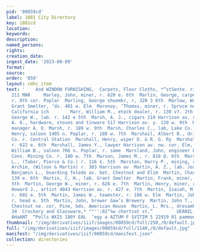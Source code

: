 ```yaml
---
pid: '00859cd'
label: 1881 City Directory
key: 1881cd
location: 
keywords: 
description: 
named_persons: 
rights: 
creation_date: 
ingest_date: '2023-08-09'
format: 
source: 
order: '859'
layout: cmhc_item
text: '    And WINDOW FURNISHING,  Carpets, Floor Cloths, *“stSente. risner « cos  MAL
  211 MAR     Marley, John, miner, r. 620 e. 6th  Marlin, George, carpenter Long Bros.
  r. 8th cor. Poplar  Marling, George shoemkr, r, 320 3 6th  Marlow, Warren, lab.
  Grant Smelter, ‘ds. 401 w. Elm  Maronoy, ‘Thomas, miner, r. Spruce net. Front and
  California ich        Marr, William M., etock dealer, r. 130 v7. 2th  Marrithew,
  George W., lab. r. 142 e 5th  Marsh, A. J., cigars 210 Harrison av. r. same  MARSH,
  A. 0., hardware, stoves and tinware 517 Harrison av. y. 139 w. 9th  Marsh, Charles,
  manager A. O. Marsh, r. 189 w. 9th  Marsh, Charles C., lab, Lake Co. Sampling wks  Marsh,
  Henry, saloon 1405 n. Poplar, r. 188 w. 7th  Marshail, Albert B., driver Tabor Hose
  Co. r. Central Station  Marshall, Henry, wiper D. & R. G. Ry  Marshall, J. A.; miner,
  r. 622 e. 6th  Marshall, James Y., lawyer Harrison av. nw. cor. Elm, r. same  Marshall,
  William B., saloon 706 n. Poplar, r. same  Marsland, John, engineer Denver City
  Cons. Mining Co. r. 180 w. 7th  Marson, James M., r. 818 @. 6th  Marston, Charles
  L., (Tabor, Pierce & Co.) r. 116 ¢. 5th  Marston, Harry P., mining, r. 121 w. 6th  Martin,
  Archie, (Wilson & Martin) r. 303 Harrison av  Martin, A. Z., lab. Joseph Bond  Martin,
  Benjamin L., boarding Toledo av. bet. Chestnut and Elim  Martin, Charles, lab. r.
  139 e. 6th  Martin, C, H., lab. Grant Smelter  Martin, Frank, miner, bds. 629 e.
  5th  Martin, George W., miner, r. 626 e. 7th  Martin, Henry, miner, r. 138 w. Chestnut  Martin,
  Howard J., artist 4043 Harrison av. r. 427 e. 7th  Martin, Isaiah, M., carpenter,
  r. 602 e. 5th  Martin, James W., teamster, r. 186 w. Elm  Martin, John, engineer,
  r. head e. 5th  Martin, John, brewer Gaw’s Brewery  Martin, John T., mine operator,
  Chestnut ne. cor, Pine, bds. American House  Martin, L. Mrs., dresamkr, r. 324 e.
  34  Crockery and Glassware,* ""'':02"%w chortsat st.”         UEANIL ONININ CNV
  AHaANT  “Polls WXIS 180Y EAL  ‘egy a AZTUM F SVITIM 5 22919 01 pammoenanyy '
thumbnail: "/img/derivatives/iiif/images/00859cd/full/250,/0/default.jpg"
full: "/img/derivatives/iiif/images/00859cd/full/1140,/0/default.jpg"
manifest: "/img/derivatives/iiif/00859cd/manifest.json"
collection: directories
---
```

